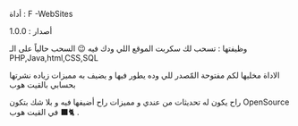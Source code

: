 أداة : F -WebSites

أصدار : 1.0.0 

وظيفتها :
تسحب لك سكربت الموقع اللي ودك فيه 😉
السحب حالياً على الـ PHP,Java,html,CSS,SQL


 الاداة مخليها لكم مفتوحة المّصدر للي وده يطور فيها و يضيف به مميزات زياده نشرتها بحسابي بالقيت هوب 

راح يكون له تحديثات من عندي و مميزات راح أضيفها فيه و بلا شك بتكون OpenSource في القيت هوب 🐈‍⬛ .
